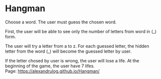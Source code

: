 # Hangman

Choose a word. The user must guess the chosen word. 

First, the user will be able to see only the number of letters from word in (_) form. 

The user will try a letter from a to z.
For each guessed letter, the hidden letter from the word (_) will become the guessed letter by user.

If the letter chosed by user is wrong, the user will lose a life. At the beginning of the game, the user have 7 lifes.  
Page: https://alexandrulog.github.io/Hangman/

